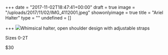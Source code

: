 +++
date = "2017-11-02T18:47:41+00:00"
draft = true
image = "/uploads/2017/11/02/IMG_4112001.jpeg"
showonlyimage = true
title = "Ariel Halter"
type = ""
undefined = []

+++
![](/uploads/2017/11/02/IMG_4112001.jpeg)Whimsical halter, open shoulder design with adjustable straps

Sizes 0-2T

\$30